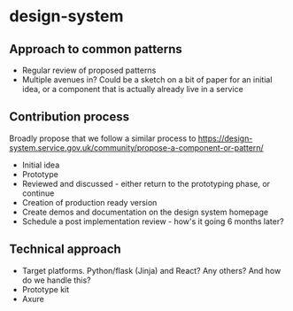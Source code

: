 # design-system

## Approach to common patterns

- Regular review of proposed patterns
- Multiple avenues in? Could be a sketch on a bit of paper for an initial idea, or a component that is actually already live in a service

## Contribution process

Broadly propose that we follow a similar process to https://design-system.service.gov.uk/community/propose-a-component-or-pattern/

- Initial idea
- Prototype
- Reviewed and discussed - either return to the prototyping phase, or continue
- Creation of production ready version
- Create demos and documentation on the design system homepage
- Schedule a post implementation review - how's it going 6 months later?


## Technical approach

- Target platforms. Python/flask (Jinja) and React? Any others? And how do we handle this?
- Prototype kit
- Axure
